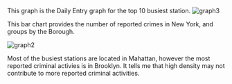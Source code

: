 This graph is the Daily Entry graph for the top 10 busiest station.
![graph3](https://user-images.githubusercontent.com/63031028/113062087-0adfd680-9168-11eb-8ddd-db9be6ebbfe9.png)

This bar chart provides the number of reported crimes in New York, and groups by the Borough.

![graph2](https://user-images.githubusercontent.com/63031028/113061290-a83a0b00-9166-11eb-95c1-6259e0fb17b0.png)

Most of the busiest stations are located in Mahattan, however the most reported criminal activies is in Brooklyn. 
It tells me that high density may not contribute to more reported criminal activities. 
